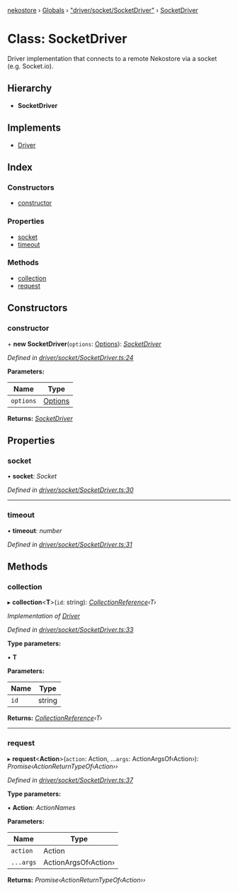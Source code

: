 [nekostore](../README.md) › [Globals](../globals.md) › ["driver/socket/SocketDriver"](../modules/_driver_socket_socketdriver_.md) › [SocketDriver](_driver_socket_socketdriver_.socketdriver.md)

# Class: SocketDriver

Driver implementation that connects to a remote Nekostore via a socket (e.g. Socket.io).

## Hierarchy

* **SocketDriver**

## Implements

* [Driver](../interfaces/_driver_.driver.md)

## Index

### Constructors

* [constructor](_driver_socket_socketdriver_.socketdriver.md#constructor)

### Properties

* [socket](_driver_socket_socketdriver_.socketdriver.md#socket)
* [timeout](_driver_socket_socketdriver_.socketdriver.md#timeout)

### Methods

* [collection](_driver_socket_socketdriver_.socketdriver.md#collection)
* [request](_driver_socket_socketdriver_.socketdriver.md#request)

## Constructors

###  constructor

\+ **new SocketDriver**(`options`: [Options](../interfaces/_driver_socket_socketdriver_.options.md)): *[SocketDriver](_driver_socket_socketdriver_.socketdriver.md)*

*Defined in [driver/socket/SocketDriver.ts:24](https://github.com/esnya/nekostore/blob/master/src/driver/socket/SocketDriver.ts#L24)*

**Parameters:**

Name | Type |
------ | ------ |
`options` | [Options](../interfaces/_driver_socket_socketdriver_.options.md) |

**Returns:** *[SocketDriver](_driver_socket_socketdriver_.socketdriver.md)*

## Properties

###  socket

• **socket**: *Socket*

*Defined in [driver/socket/SocketDriver.ts:30](https://github.com/esnya/nekostore/blob/master/src/driver/socket/SocketDriver.ts#L30)*

___

###  timeout

• **timeout**: *number*

*Defined in [driver/socket/SocketDriver.ts:31](https://github.com/esnya/nekostore/blob/master/src/driver/socket/SocketDriver.ts#L31)*

## Methods

###  collection

▸ **collection**<**T**>(`id`: string): *[CollectionReference](../interfaces/_collectionreference_.collectionreference.md)‹T›*

*Implementation of [Driver](../interfaces/_driver_.driver.md)*

*Defined in [driver/socket/SocketDriver.ts:33](https://github.com/esnya/nekostore/blob/master/src/driver/socket/SocketDriver.ts#L33)*

**Type parameters:**

▪ **T**

**Parameters:**

Name | Type |
------ | ------ |
`id` | string |

**Returns:** *[CollectionReference](../interfaces/_collectionreference_.collectionreference.md)‹T›*

___

###  request

▸ **request**<**Action**>(`action`: Action, ...`args`: ActionArgsOf‹Action›): *Promise‹ActionReturnTypeOf‹Action››*

*Defined in [driver/socket/SocketDriver.ts:37](https://github.com/esnya/nekostore/blob/master/src/driver/socket/SocketDriver.ts#L37)*

**Type parameters:**

▪ **Action**: *ActionNames*

**Parameters:**

Name | Type |
------ | ------ |
`action` | Action |
`...args` | ActionArgsOf‹Action› |

**Returns:** *Promise‹ActionReturnTypeOf‹Action››*

